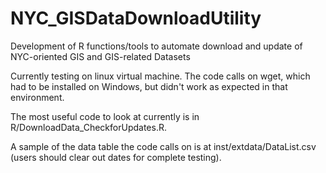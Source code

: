 # NYC_GISDataDownloadUtility
Development of R functions/tools to automate download and update of NYC-oriented GIS and GIS-related Datasets

Currently testing on linux virtual machine. The code calls on wget, which had to be installed on Windows, but didn't work as expected in that environment.

The most useful code to look at currently is in R/DownloadData_CheckforUpdates.R.

A sample of the data table the code calls on is at inst/extdata/DataList.csv (users should clear out dates for complete testing).